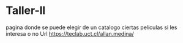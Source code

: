 # Taller-ll
pagina donde se puede elegir de un catalogo ciertas peliculas si les interesa o no 
Url
https://teclab.uct.cl/allan.medina/

